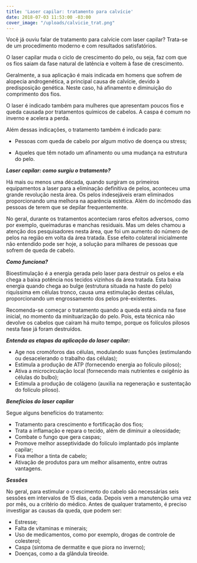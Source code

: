 ```yaml
---
title: 'Laser capilar: tratamento para calvície'
date: 2018-07-03 11:53:00 -03:00
cover_image: "/uploads/calvicie_trat.png"
---
```


Você já ouviu falar de tratamento para calvície com laser capilar? Trata-se de um procedimento moderno e com resultados satisfatórios.

O laser capilar muda o ciclo de crescimento do pelo, ou seja, faz com que os fios saiam da fase natural de latência e voltem à fase de crescimento.

Geralmente, a sua aplicação é mais indicada em homens que sofrem de alopecia androgenética, a principal causa de calvície, devido à predisposição genética. Neste caso, há afinamento e diminuição do comprimento dos fios.

O laser é indicado também para mulheres que apresentam poucos fios e queda causada por tratamentos químicos de cabelos. A caspa é comum no inverno e acelera a perda.

Além dessas indicações, o tratamento também é indicado para:

* Pessoas com queda de cabelo por algum motivo de doença ou stress;

* Aqueles que têm notado um afinamento ou uma mudança na estrutura do pelo.

***Laser capilar: como surgiu o tratamento?***

Há mais ou menos uma década, quando surgiram os primeiros equipamentos a laser para a eliminação definitiva de pelos, aconteceu uma grande revolução nesta área. Os pelos indesejáveis eram eliminados proporcionando uma melhora na aparência estética. Além do incômodo das pessoas de terem que se depilar frequentemente.

No geral, durante os tratamentos aconteciam raros efeitos adversos, como por exemplo, queimaduras e manchas residuais. Mas um deles chamou a atenção dos pesquisadores nesta área, que foi um aumento do número de pelos na região em volta da área tratada. Esse efeito colateral inicialmente não entendido pode ser hoje, a solução para milhares de pessoas que sofrem de queda de cabelo.

***Como funciona?***

Bioestimulação é a energia gerada pelo laser para destruir os pelos e ela chega a baixa potência nos tecidos vizinhos da área tratada. Esta baixa energia quando chega ao bulge (estrutura situada na haste do pelo) riquíssima em células tronco, causa uma estimulação destas células, proporcionando um engrossamento dos pelos pré-existentes.

Recomenda-se começar o tratamento quando a queda está ainda na fase inicial, no momento da minituarização do pelo. Pois, esta técnica não devolve os cabelos que caíram há muito tempo, porque os folículos pilosos nesta fase já foram destruídos.

***Entenda as etapas da aplicação do laser capilar:***

* Age nos cromóforos das células, modulando suas funções (estimulando ou desacelerando o trabalho das células);
* Estimula a produção de ATP (fornecendo energia ao folículo piloso);
* Ativa a microcirculação local (fornecendo mais nutrientes e oxigênio às células do bulbo);
* Estimula a produção de colágeno (auxilia na regeneração e sustentação do folículo piloso).

***Benefícios do laser capilar***

Segue alguns benefícios do tratamento:
* Tratamento para crescimento e fortificação dos fios;
* Trata a inflamação e repara o tecido, além de diminuir a oleosidade;
* Combate o fungo que gera caspas;
* Promove melhor asseptividade do folículo implantado pós implante capilar;
* Fixa melhor a tinta de cabelo;
* Ativação de produtos para um melhor alisamento, entre outras vantagens.

***Sessões***

No geral, para estimular o crescimento do cabelo são necessárias seis sessões em intervalos de 15 dias, cada. Depois vem a manutenção uma vez por mês, ou a critério do médico. Antes de qualquer tratamento, é preciso investigar as causas da queda, que podem ser:

* Estresse;
* Falta de vitaminas e minerais;
* Uso de medicamentos, como por exemplo, drogas de controle de colesterol;
* Caspa (sintoma de dermatite e que piora no inverno);
* Doenças, como a da glândula tireoide.